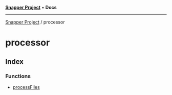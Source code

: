 [**Snapper Project**](../README.md) • **Docs**

***

[Snapper Project](../README.md) / processor

# processor

## Index

### Functions

- [processFiles](functions/processFiles.md)
